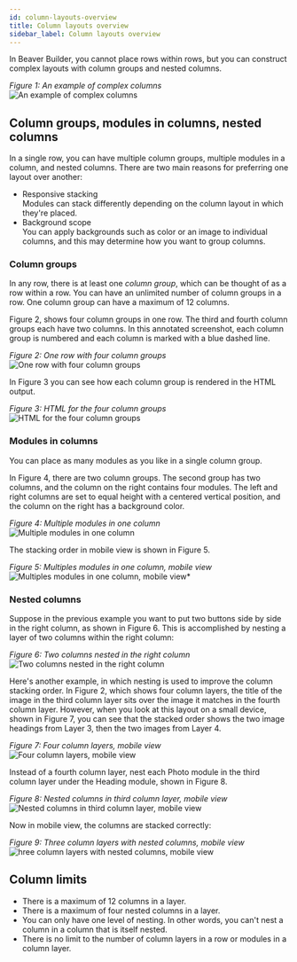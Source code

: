 ```yaml
---
id: column-layouts-overview
title: Column layouts overview
sidebar_label: Column layouts overview
---
```


In Beaver Builder, you cannot place rows within rows, but you can construct
complex layouts with column groups and nested columns.

*Figure 1: An example of complex columns*  
![An example of complex columns](/img/row-columns-column-layout-overview-5-nested.jpg)

## Column groups, modules in columns, nested columns

In a single row, you can have multiple column groups, multiple modules in a column, and nested columns. There are two main reasons for preferring one layout over another:

* Responsive stacking  
Modules can stack differently depending on the column layout in which they're placed.
* Background scope  
You can apply backgrounds such as color or an image to individual columns, and this may determine how you want to group columns.

### Column groups

In any row, there is at least one *column group*, which can be thought of as a row within a row. You can have an unlimited number of column groups in a row. One column group can have a maximum of 12 columns.

Figure 2, shows four column groups in one row. The third and fourth column groups each have two columns. In this annotated screenshot, each column group is numbered and each column is marked with a blue dashed line.

*Figure 2: One row with four column groups*   
![One row with four column groups](/img/columns-overview-4-column-layers.jpg)

In Figure 3 you can see how each column group is rendered in the HTML output.

*Figure 3: HTML for the four column groups*   
![HTML for the four column groups](/img/columns-overview-html-for-column-layers.png)

### Modules in columns

You can place as many modules as you like in a single column group. 

In Figure 4, there are two column groups. The second group has two columns, and the column on the right contains four modules. The left and right columns are set to equal height with a centered vertical position, and the column on the right has a background color.

*Figure 4: Multiple modules in one column*   
![Multiple modules in one column](/img/columns-overview-multiple-modules-in-column-layer.jpg)

The stacking order in mobile view is shown in Figure 5.

*Figure 5: Multiples modules in one column, mobile view*   
![Multiples modules in one column, mobile view*](/img/columns-overview-multiple-modules-in-column-layer-mobile.jpg)

### Nested columns

Suppose in the previous example you want to put two buttons side by side in the right column, as shown in Figure 6. This is accomplished by nesting a layer of two columns within the right column:

*Figure 6: Two columns nested in the right column*   
![Two columns nested in the right column](/img/columns-overview-multiple-modules-and-nested.jpg)

Here's another example, in which  nesting is used to improve the column stacking order. In Figure 2, which shows four column layers, the title of the image in the third column layer sits over the image it matches in the fourth column layer. However, when you look at this layout on a small device, shown in Figure 7, you can see that the stacked order shows the two image headings from Layer 3, then the two images from Layer 4. 

*Figure 7: Four column layers, mobile view*   
![Four column layers, mobile view](/img/columns-overview-4-column-layers-mobile.jpg)

Instead of a fourth column layer, nest each Photo module in the third column layer under the Heading module, shown in Figure 8.

*Figure 8: Nested columns in third column layer, mobile view*   
![Nested columns in third column layer, mobile view](/img/columns-overview-3-column-layers-nested.jpg)

Now in mobile view, the columns are stacked correctly:

*Figure 9: Three column layers with nested columns, mobile view*   
![hree column layers with nested columns, mobile view](/img/columns-overview-3-column-layers-nested-mobile.jpg)

## Column limits

* There is a maximum of 12 columns in a layer. 
* There is a maximum of four nested columns in a layer.
* You can only have one level of nesting. In other words, you can't nest a column in a column that is itself nested.
* There is no limit to the number of column layers in a row or modules in a column layer.
